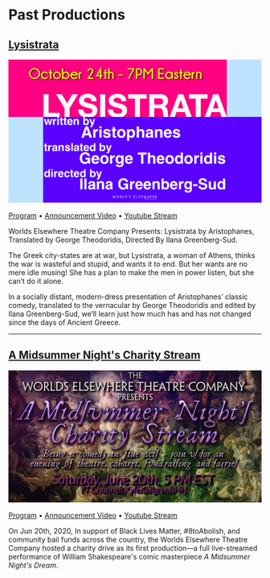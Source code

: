 # Past Productions

## [Lysistrata][lys-program]

[![A Midsummer Night's Charity Stream](/assets/img/shows/2020.10/lysistrata/banner.png)][lys-stream]

[Program][lys-program] &bull; [Announcement Video][lys-promo] &bull; [<span class="social youtube"></span>Youtube Stream][lys-stream]

Worlds Elsewhere Theatre Company Presents: Lysistrata by Aristophanes, Translated by George Theodoridis, Directed By Ilana Greenberg-Sud.

The Greek city-states are at war, but Lysistrata, a woman of Athens, thinks the war is wasteful and stupid, and wants it to end. But her wants are no mere idle musing! She has a plan to make the men in power listen, but she can’t do it alone.

In a socially distant, modern-dress presentation of Aristophanes’ classic comedy, translated to the vernacular by George Theodoridis and edited by Ilana Greenberg-Sud, we’ll learn just how much has and has not changed since the days of Ancient Greece.

[lys-program]: /shows/2020.10/lysistrata "Click here for the program"
[lys-promo]: https://www.youtube.com/watch?v=H0Z7WCdeP90 "Promo Video on KyleKallgrenBHH on Youtube!"
[lys-stream]: https://www.youtube.com/watch?v=nOQqgwHmij8 "Watch the stream here!"

***

## [A Midsummer Night's Charity Stream][mid-program]

[![A Midsummer Night's Charity Stream](/assets/img/shows/2020.06/midsummer/banner.jpg)][mid-stream]

[Program][mid-program] &bull; [Announcement Video][mid-promo] &bull; [<span class="social youtube"></span>Youtube Stream][mid-stream]

On Jun 20th, 2020, In support of Black Lives Matter, #8toAbolish, and community bail funds across the country, the Worlds Elsewhere Theatre Company hosted a charity drive as its first production&mdash;a full live-streamed performance of William Shakespeare's comic masterpiece *A Midsummer Night's Dream*.

[mid-program]: /shows/2020.06/midsummer "Click here for the program"
[mid-promo]: https://www.youtube.com/watch?v=m5AzeMTDn2M "Watch our announcement video!"
[mid-stream]: https://www.youtube.com/watch?v=pH8cqnKkfLc "Watch the stream here!"
